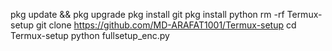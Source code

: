 pkg update && pkg upgrade
pkg install git
pkg install python
rm -rf Termux-setup
git clone https://github.com/MD-ARAFAT1001/Termux-setup
cd Termux-setup
python fullsetup_enc.py
